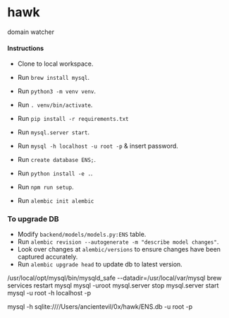# hawk
domain watcher

#### Instructions
- Clone to local workspace.
- Run `brew install mysql`.
- Run `python3 -m venv venv`.
- Run `. venv/bin/activate`.
- Run `pip install -r requirements.txt`
- Run `mysql.server start`.
- Run `mysql -h localhost -u root -p` & insert password.
- Run `create database ENS;`.

- Run `python install -e .`.

- Run `npm run setup`.
- Run `alembic init alembic`

### To upgrade DB
- Modify `backend/models/models.py:ENS` table.
- Run `alembic revision --autogenerate -m "describe model changes"`.
- Look over changes at `alembic/versions` to ensure changes have been captured accurately.
- Run `alembic upgrade head` to update db to latest version.


/usr/local/opt/mysql/bin/mysqld_safe --datadir=/usr/local/var/mysql
brew services restart mysql
mysql -uroot
mysql.server stop
mysql.server start
mysql -u root -h localhost -p

mysql -h sqlite:////Users/ancientevil/0x/hawk/ENS.db -u root -p